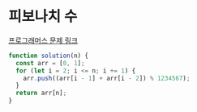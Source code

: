 # 피보나치 수

[프로그래머스 문제 링크](https://programmers.co.kr/learn/courses/30/lessons/12945)

```javascript
function solution(n) {
  const arr = [0, 1];
  for (let i = 2; i <= n; i += 1) {
    arr.push((arr[i - 1] + arr[i - 2]) % 1234567);
  }
  return arr[n];
}
```
